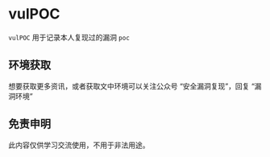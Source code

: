 # vulPOC
`vulPOC` 用于记录本人复现过的漏洞 `poc` 

## 环境获取

想要获取更多资讯，或者获取文中环境可以关注公众号 “安全漏洞复现”，回复 “漏洞环境”


## 免责申明
此内容仅供学习交流使用，不用于非法用途。